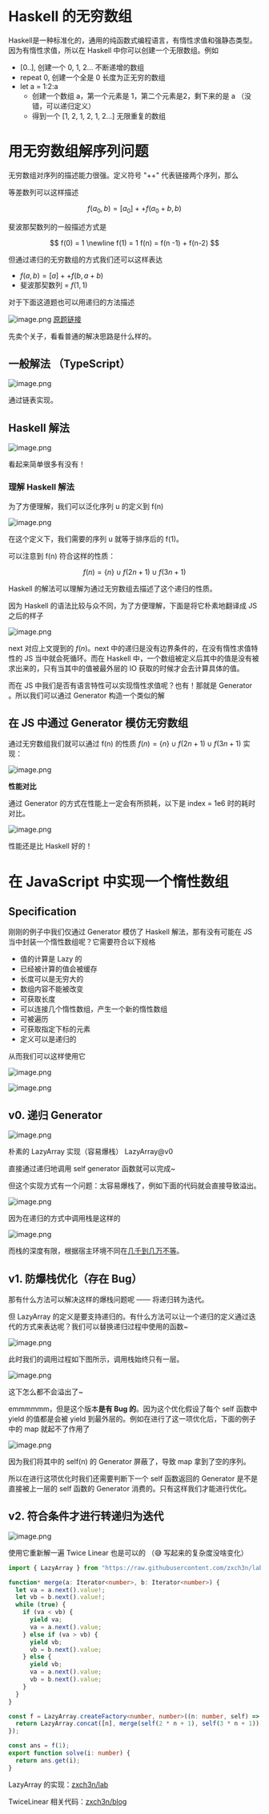 # Haskell 的无穷数组

Haskell是一种标准化的，通用的纯函数式编程语言，有惰性求值和强静态类型。因为有惰性求值，所以在 Haskell 中你可以创建一个无限数组。例如

- [0..], 创建一个 0, 1, 2... 不断递增的数组
- repeat 0, 创建一个全是 0 长度为正无穷的数组
- let a = 1:2:a
    - 创建一个数组 a，第一个元素是 1，第二个元素是2，剩下来的是 a （没错，可以递归定义）
    - 得到一个 [1, 2, 1, 2, 1, 2...] 无限重复的数组

# 用无穷数组解序列问题

无穷数组对序列的描述能力很强。定义符号 "++" 代表链接两个序列，那么

等差数列可以这样描述

$$
f(a_0, b) = [a_0] ++ f(a_0 + b, b)
$$

斐波那契数列的一般描述方式是

$$
f(0) = 1 \newline
f(1) = 1
f(n) = f(n -1) + f(n-2)
$$

但通过递归的无穷数组的方式我们还可以这样表达

- $f(a, b) = [a] ++ f(b, a +b)$
- 斐波那契数列 = $f(1, 1)$

对于下面这道题也可以用递归的方法描述

![image.png](https://p6-juejin.byteimg.com/tos-cn-i-k3u1fbpfcp/b0e88e1993b64700a83505ccbde3ba19~tplv-k3u1fbpfcp-watermark.image)
[原题链接](http://link.zhihu.com/?target=https%3A//www.codewars.com/kata/5672682212c8ecf83e000050)

先卖个关子，看看普通的解决思路是什么样的。

## 一般解法 （TypeScript）

![image.png](https://p9-juejin.byteimg.com/tos-cn-i-k3u1fbpfcp/9be128220d7549d7b563816d266b7dc0~tplv-k3u1fbpfcp-watermark.image)

通过链表实现。

## Haskell 解法

![image.png](https://p9-juejin.byteimg.com/tos-cn-i-k3u1fbpfcp/886cd1df174443bfb1bd832fec0d813b~tplv-k3u1fbpfcp-watermark.image)

看起来简单很多有没有！

### 理解 Haskell 解法

为了方便理解，我们可以泛化序列 u 的定义到 f(n)


![image.png](https://p9-juejin.byteimg.com/tos-cn-i-k3u1fbpfcp/1be575eb50994016adefba3cb0b773fc~tplv-k3u1fbpfcp-watermark.image)

在这个定义下，我们需要的序列 u 就等于排序后的 f(1)。

可以注意到 f(n) 符合这样的性质：

$$
f(n) = \{n\} \cup f(2n + 1) \cup f(3n+1)
$$

Haskell 的解法可以理解为通过无穷数组去描述了这个递归的性质。

因为 Haskell 的语法比较与众不同，为了方便理解，下面是将它朴素地翻译成 JS 之后的样子

![image.png](https://p9-juejin.byteimg.com/tos-cn-i-k3u1fbpfcp/462acef835664c83b3cb92a86bbe7cde~tplv-k3u1fbpfcp-watermark.image)

next 对应上文提到的 $f(n)$。next 中的递归是没有边界条件的，在没有惰性求值特性的 JS 当中就会死循环。而在 Haskell 中，一个数组被定义后其中的值是没有被求出来的，只有当其中的值被最外层的 IO 获取的时候才会去计算具体的值。

而在 JS 中我们是否有语言特性可以实现惰性求值呢？也有！那就是 Generator 。所以我们可以通过 Generator 构造一个类似的解

## 在 JS 中通过 Generator 模仿无穷数组

通过无穷数组我们就可以通过 f(n) 的性质 $f(n) = \{n\} \cup f(2n + 1) \cup f(3n+1)$ 实现：

![image.png](https://p3-juejin.byteimg.com/tos-cn-i-k3u1fbpfcp/2e5c34a0c96445d09115809448ab4a10~tplv-k3u1fbpfcp-watermark.image)

**性能对比**

通过 Generator 的方式在性能上一定会有所损耗，以下是 index = 1e6 时的耗时对比。


![image.png](https://p6-juejin.byteimg.com/tos-cn-i-k3u1fbpfcp/e56d91154ba84745bf7091e861a88760~tplv-k3u1fbpfcp-watermark.image)

性能还是比 Haskell 好的！

# 在 JavaScript 中实现一个惰性数组

## Specification

刚刚的例子中我们仅通过 Generator 模仿了 Haskell 解法，那有没有可能在 JS 当中封装一个惰性数组呢？它需要符合以下规格

- 值的计算是 Lazy 的
- 已经被计算的值会被缓存
- 长度可以是无穷大的
- 数组内容不能被改变
- 可获取长度
- 可以连接几个惰性数组，产生一个新的惰性数组
- 可被遍历
- 可获取指定下标的元素
- 定义可以是递归的

从而我们可以这样使用它

![image.png](https://p3-juejin.byteimg.com/tos-cn-i-k3u1fbpfcp/8be3b5345e2c41f4b261b1a23e7300a4~tplv-k3u1fbpfcp-watermark.image)


![image.png](https://p1-juejin.byteimg.com/tos-cn-i-k3u1fbpfcp/5f8cc8ec81fa4853888ce4970f7ce5cc~tplv-k3u1fbpfcp-watermark.image)

## v0. 递归 Generator


![image.png](https://p6-juejin.byteimg.com/tos-cn-i-k3u1fbpfcp/996d6cfb49824a179b8fae85d4db2a1e~tplv-k3u1fbpfcp-watermark.image)

朴素的 LazyArray 实现（容易爆栈） LazyArray@v0

直接通过递归地调用 self generator 函数就可以完成~

但这个实现方式有一个问题：太容易爆栈了，例如下面的代码就会直接导致溢出。

![image.png](https://p3-juejin.byteimg.com/tos-cn-i-k3u1fbpfcp/8d7a48bb63d04da5b370c3cc6546dc1f~tplv-k3u1fbpfcp-watermark.image)

因为在递归的方式中调用栈是这样的


![image.png](https://p1-juejin.byteimg.com/tos-cn-i-k3u1fbpfcp/19e4f5d168d44b0c940bba2cd71c9d9c~tplv-k3u1fbpfcp-watermark.image)

而栈的深度有限，根据宿主环境不同在[几千到几万不等](http://link.zhihu.com/?target=https%3A//stackoverflow.com/questions/7826992/browser-javascript-stack-size-limit)。

## v1. 防爆栈优化（存在 Bug）

那有什么方法可以解决这样的爆栈问题呢 —— 将递归转为迭代。

但 LazyArray 的定义是要支持递归的。有什么方法可以让一个递归的定义通过迭代的方式来表达呢？我们可以替换递归过程中使用的函数~

![image.png](https://p3-juejin.byteimg.com/tos-cn-i-k3u1fbpfcp/2a96581939bd456390fafe4d252d1472~tplv-k3u1fbpfcp-watermark.image)

此时我们的调用过程如下图所示，调用栈始终只有一层。

![image.png](https://p6-juejin.byteimg.com/tos-cn-i-k3u1fbpfcp/692b2072798d4ef69cf41314fb9c04ac~tplv-k3u1fbpfcp-watermark.image)

这下怎么都不会溢出了~

emmmmmm，但是这个版本**是有 Bug 的**。因为这个优化假设了每个 self 函数中 yield 的值都是会被 yield 到最外层的。例如在进行了这一项优化后，下面的例子中的 map 就起不了作用了


![image.png](https://p1-juejin.byteimg.com/tos-cn-i-k3u1fbpfcp/5f7aa704d7ae4ef2a74018e238f61e35~tplv-k3u1fbpfcp-watermark.image)

因为我们将其中的 self(n) 的 Generator 屏蔽了，导致 map 拿到了空的序列。

所以在进行这项优化时我们还需要判断下一个 self 函数返回的 Generator 是不是直接被上一层的 self 函数的 Generator 消费的。只有这样我们才能进行优化。

## v2. 符合条件才进行转递归为迭代


![image.png](https://p1-juejin.byteimg.com/tos-cn-i-k3u1fbpfcp/4096a1ea6daf4673bfa90b8bd5495eb4~tplv-k3u1fbpfcp-watermark.image)

使用它重新解一遍 Twice Linear 也是可以的 （😅 写起来的复杂度没啥变化）

```ts
import { LazyArray } from "https://raw.githubusercontent.com/zxch3n/lab/master/lazy-array/lazy-array.ts";

function* merge(a: Iterator<number>, b: Iterator<number>) {
  let va = a.next().value!;
  let vb = b.next().value!;
  while (true) {
    if (va < vb) {
      yield va;
      va = a.next().value;
    } else if (va > vb) {
      yield vb;
      vb = b.next().value;
    } else {
      yield vb;
      va = a.next().value;
      vb = b.next().value;
    }
  }
}

const f = LazyArray.createFactory<number, number>((n: number, self) => {
  return LazyArray.concat([n], merge(self(2 * n + 1), self(3 * n + 1)));
});

const ans = f(1);
export function solve(i: number) {
  return ans.get(i);
}
```

LazyArray 的实现：[zxch3n/lab](https://github.com/zxch3n/lab/tree/master/lazy-array)

TwiceLinear 相关代码：[zxch3n/blog](https://github.com/zxch3n/blog/tree/master/twice_linear)






